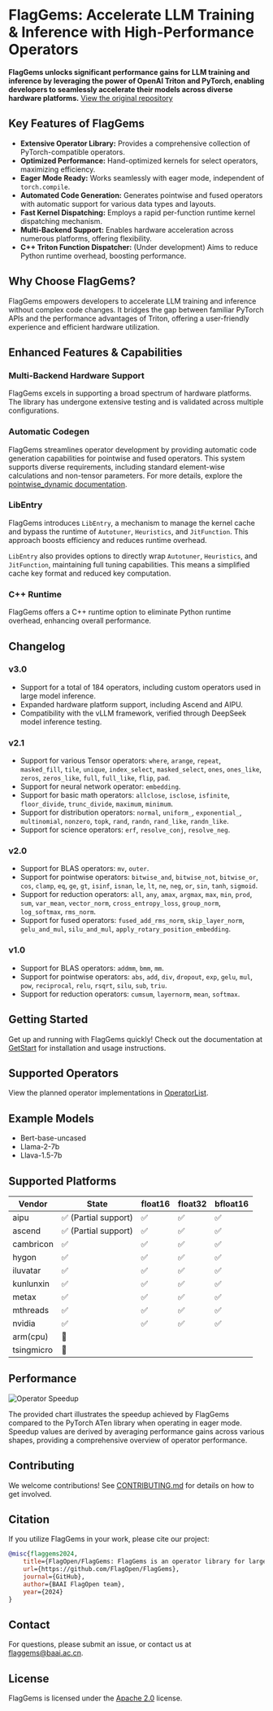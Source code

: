 # FlagGems: Accelerate LLM Training & Inference with High-Performance Operators

**FlagGems unlocks significant performance gains for LLM training and inference by leveraging the power of OpenAI Triton and PyTorch, enabling developers to seamlessly accelerate their models across diverse hardware platforms.**  [View the original repository](https://github.com/FlagOpen/FlagGems)

## Key Features of FlagGems

*   **Extensive Operator Library:** Provides a comprehensive collection of PyTorch-compatible operators.
*   **Optimized Performance:** Hand-optimized kernels for select operators, maximizing efficiency.
*   **Eager Mode Ready:** Works seamlessly with eager mode, independent of `torch.compile`.
*   **Automated Code Generation:**  Generates pointwise and fused operators with automatic support for various data types and layouts.
*   **Fast Kernel Dispatching:**  Employs a rapid per-function runtime kernel dispatching mechanism.
*   **Multi-Backend Support:**  Enables hardware acceleration across numerous platforms, offering flexibility.
*   **C++ Triton Function Dispatcher:** (Under development) Aims to reduce Python runtime overhead, boosting performance.

## Why Choose FlagGems?

FlagGems empowers developers to accelerate LLM training and inference without complex code changes. It bridges the gap between familiar PyTorch APIs and the performance advantages of Triton, offering a user-friendly experience and efficient hardware utilization.

## Enhanced Features & Capabilities

### Multi-Backend Hardware Support

FlagGems excels in supporting a broad spectrum of hardware platforms. The library has undergone extensive testing and is validated across multiple configurations.

### Automatic Codegen

FlagGems streamlines operator development by providing automatic code generation capabilities for pointwise and fused operators.  This system supports diverse requirements, including standard element-wise calculations and non-tensor parameters.  For more details, explore the [pointwise_dynamic documentation](docs/pointwise_dynamic.md).

### LibEntry

FlagGems introduces `LibEntry`, a mechanism to manage the kernel cache and bypass the runtime of `Autotuner`, `Heuristics`, and `JitFunction`. This approach boosts efficiency and reduces runtime overhead.

`LibEntry` also provides options to directly wrap `Autotuner`, `Heuristics`, and `JitFunction`, maintaining full tuning capabilities. This means a simplified cache key format and reduced key computation.

### C++ Runtime

FlagGems offers a C++ runtime option to eliminate Python runtime overhead, enhancing overall performance.

## Changelog

### v3.0

*   Support for a total of 184 operators, including custom operators used in large model inference.
*   Expanded hardware platform support, including Ascend and AIPU.
*   Compatibility with the vLLM framework, verified through DeepSeek model inference testing.

### v2.1

*   Support for various Tensor operators: `where`, `arange`, `repeat`, `masked_fill`, `tile`, `unique`, `index_select`, `masked_select`, `ones`, `ones_like`, `zeros`, `zeros_like`, `full`, `full_like`, `flip`, `pad`.
*   Support for neural network operator: `embedding`.
*   Support for basic math operators: `allclose`, `isclose`, `isfinite`, `floor_divide`, `trunc_divide`, `maximum`, `minimum`.
*   Support for distribution operators: `normal`, `uniform_`, `exponential_`, `multinomial`, `nonzero`, `topk`, `rand`, `randn`, `rand_like`, `randn_like`.
*   Support for science operators: `erf`, `resolve_conj`, `resolve_neg`.

### v2.0

*   Support for BLAS operators: `mv`, `outer`.
*   Support for pointwise operators: `bitwise_and`, `bitwise_not`, `bitwise_or`, `cos`, `clamp`, `eq`, `ge`, `gt`, `isinf`, `isnan`, `le`, `lt`, `ne`, `neg`, `or`, `sin`, `tanh`, `sigmoid`.
*   Support for reduction operators: `all`, `any`, `amax`, `argmax`, `max`, `min`, `prod`, `sum`, `var_mean`, `vector_norm`, `cross_entropy_loss`, `group_norm`, `log_softmax`, `rms_norm`.
*   Support for fused operators: `fused_add_rms_norm`, `skip_layer_norm`, `gelu_and_mul`, `silu_and_mul`, `apply_rotary_position_embedding`.

### v1.0

*   Support for BLAS operators: `addmm`, `bmm`, `mm`.
*   Support for pointwise operators: `abs`, `add`, `div`, `dropout`, `exp`, `gelu`, `mul`, `pow`, `reciprocal`, `relu`, `rsqrt`, `silu`, `sub`, `triu`.
*   Support for reduction operators: `cumsum`, `layernorm`, `mean`, `softmax`.

## Getting Started

Get up and running with FlagGems quickly! Check out the documentation at [GetStart](docs/get_start_with_flaggems.md) for installation and usage instructions.

## Supported Operators

View the planned operator implementations in [OperatorList](docs/operator_list.md).

## Example Models

*   Bert-base-uncased
*   Llama-2-7b
*   Llava-1.5-7b

## Supported Platforms

| Vendor       | State                 | float16 | float32 | bfloat16 |
| ------------ | --------------------- | ------- | ------- | -------- |
| aipu         | ✅ (Partial support)  | ✅      | ✅      | ✅       |
| ascend       | ✅ (Partial support)  | ✅      | ✅      | ✅       |
| cambricon    | ✅                    | ✅      | ✅      | ✅       |
| hygon        | ✅                    | ✅      | ✅      | ✅       |
| iluvatar     | ✅                    | ✅      | ✅      | ✅       |
| kunlunxin    | ✅                    | ✅      | ✅      | ✅       |
| metax        | ✅                    | ✅      | ✅      | ✅       |
| mthreads     | ✅                    | ✅      | ✅      | ✅       |
| nvidia       | ✅                    | ✅      | ✅      | ✅       |
| arm(cpu)     | 🚧                   |         |         |          |
| tsingmicro   | 🚧                   |         |         |          |

## Performance

![Operator Speedup](./docs/assets/speedup-20250423.png)

The provided chart illustrates the speedup achieved by FlagGems compared to the PyTorch ATen library when operating in eager mode. Speedup values are derived by averaging performance gains across various shapes, providing a comprehensive overview of operator performance.

## Contributing

We welcome contributions!  See [CONTRIBUTING.md](./CONTRIBUTING.md) for details on how to get involved.

## Citation

If you utilize FlagGems in your work, please cite our project:

```bibtex
@misc{flaggems2024,
    title={FlagOpen/FlagGems: FlagGems is an operator library for large language models implemented in the Triton language.},
    url={https://github.com/FlagOpen/FlagGems},
    journal={GitHub},
    author={BAAI FlagOpen team},
    year={2024}
}
```

## Contact

For questions, please submit an issue, or contact us at <a href="mailto:flaggems@baai.ac.cn">flaggems@baai.ac.cn</a>.

## License

FlagGems is licensed under the [Apache 2.0](./LICENSE) license.